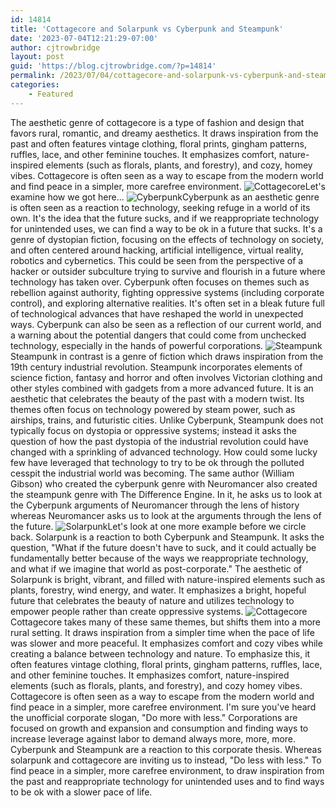 ```yaml
---
id: 14814
title: 'Cottagecore and Solarpunk vs Cyberpunk and Steampunk'
date: '2023-07-04T12:21:29-07:00'
author: cjtrowbridge
layout: post
guid: 'https://blog.cjtrowbridge.com/?p=14814'
permalink: /2023/07/04/cottagecore-and-solarpunk-vs-cyberpunk-and-steampunk/
categories:
    - Featured
---
```


The aesthetic genre of cottagecore is a type of fashion and design that favors rural, romantic, and dreamy aesthetics. It draws inspiration from the past and often features vintage clothing, floral prints, gingham patterns, ruffles, lace, and other feminine touches. It emphasizes comfort, nature-inspired elements (such as florals, plants, and forestry), and cozy, homey vibes. Cottagecore is often seen as a way to escape from the modern world and find peace in a simpler, more carefree environment. ![Cottagecore](https://blog.cjtrowbridge.com/wp-content/uploads/2023/07/cottagecore-2-1-2-2.jpg)Let's examine how we got here... ![Cyberpunk](https://blog.cjtrowbridge.com/wp-content/uploads/2023/07/cyberpunk-1-1-1.jpg)Cyberpunk as an aesthetic genre is often seen as a reaction to technology, seeking refuge in a world of its own. It's the idea that the future sucks, and if we reappropriate technology for unintended uses, we can find a way to be ok in a future that sucks. It's a genre of dystopian fiction, focusing on the effects of technology on society, and often centered around hacking, artificial intelligence, virtual reality, robotics and cybernetics. This could be seen from the perspective of a hacker or outsider subculture trying to survive and flourish in a future where technology has taken over. Cyberpunk often focuses on themes such as rebellion against authority, fighting oppressive systems (including corporate control), and exploring alternative realities. It's often set in a bleak future full of technological advances that have reshaped the world in unexpected ways. Cyberpunk can also be seen as a reflection of our current world, and a warning about the potential dangers that could come from unchecked technology, especially in the hands of powerful corporations. ![Steampunk](https://blog.cjtrowbridge.com/wp-content/uploads/2023/07/Steampunk-1-1.jpg)Steampunk in contrast is a genre of fiction which draws inspiration from the 19th century industrial revolution. Steampunk incorporates elements of science fiction, fantasy and horror and often involves Victorian clothing and other styles combined with gadgets from a more advanced future. It is an aesthetic that celebrates the beauty of the past with a modern twist. Its themes often focus on technology powered by steam power, such as airships, trains, and futuristic cities. Unlike Cyberpunk, Steampunk does not typically focus on dystopia or oppressive systems; instead it asks the question of how the past dystopia of the industrial revolution could have changed with a sprinkling of advanced technology. How could some lucky few have leveraged that technology to try to be ok through the polluted cesspit the industrial world was becoming. The same author (William Gibson) who created the cyberpunk genre with Neuromancer also created the steampunk genre with The Difference Engine. In it, he asks us to look at the Cyberpunk arguments of Neuromancer through the lens of history whereas Neuromancer asks us to look at the arguments through the lens of the future. ![Solarpunk](https://blog.cjtrowbridge.com/wp-content/uploads/2023/07/Solarpunk-1-1-1.jpg)Let's look at one more example before we circle back. Solarpunk is a reaction to both Cyberpunk and Steampunk. It asks the question, "What if the future doesn't have to suck, and it could actually be fundamentally better because of the ways we reappropriate technology, and what if we imagine that world as post-corporate." The aesthetic of Solarpunk is bright, vibrant, and filled with nature-inspired elements such as plants, forestry, wind energy, and water. It emphasizes a bright, hopeful future that celebrates the beauty of nature and utilizes technology to empower people rather than create oppressive systems. ![Cottagecore](https://blog.cjtrowbridge.com/wp-content/uploads/2023/07/Cottagecore-1-1-1-1.jpg)Cottagecore takes many of these same themes, but shifts them into a more rural setting. It draws inspiration from a simpler time when the pace of life was slower and more peaceful. It emphasizes comfort and cozy vibes while creating a balance between technology and nature. To emphasize this, it often features vintage clothing, floral prints, gingham patterns, ruffles, lace, and other feminine touches. It emphasizes comfort, nature-inspired elements (such as florals, plants, and forestry), and cozy homey vibes. Cottagecore is often seen as a way to escape from the modern world and find peace in a simpler, more carefree environment. I'm sure you've heard the unofficial corporate slogan, "Do more with less." Corporations are focused on growth and expansion and consumption and finding ways to increase leverage against labor to demand always more, more, more. Cyberpunk and Steampunk are a reaction to this corporate thesis. Whereas solarpunk and cottagecore are inviting us to instead, "Do less with less." To find peace in a simpler, more carefree environment, to draw inspiration from the past and reappropriate technology for unintended uses and to find ways to be ok with a slower pace of life.